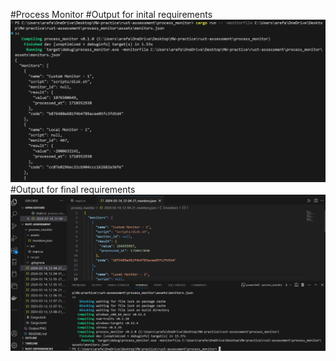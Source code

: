 #Process Monitor
#Output for inital requirements
<img width="957" alt="Home" src="https://github.com/One-Fist-Man/rust-assessment/blob/main/Output.PNG">
#Output for final requirements
<img width="957" alt="Home" src="https://github.com/One-Fist-Man/rust-assessment/blob/main/Output 2.PNG">
